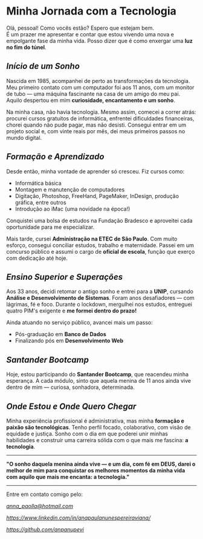 #  Minha Jornada com a Tecnologia

Olá, pessoal! Como vocês estão? Espero que estejam bem.  
É um prazer me apresentar e contar que estou vivendo uma nova e empolgante fase da minha vida. Posso dizer que é como enxergar uma **luz no fim do túnel**.

## *Início de um Sonho*

Nascida em 1985, acompanhei de perto as transformações da tecnologia. Meu primeiro contato com um computador foi aos 11 anos, com um monitor de tubo — uma máquina fascinante na casa de um amigo do meu pai. Aquilo despertou em mim **curiosidade, encantamento e um sonho**.

Na minha casa, não havia tecnologia. Mesmo assim, comecei a correr atrás: procurei cursos gratuitos de informática, enfrentei dificuldades financeiras, chorei quando não pude pagar, mas não desisti. Consegui entrar em um projeto social e, com vinte reais por mês, dei meus primeiros passos no mundo digital.

## *Formação e Aprendizado*

Desde então, minha vontade de aprender só cresceu. Fiz cursos como:
- Informática básica
- Montagem e manutenção de computadores
- Digitação, Photoshop, FreeHand, PageMaker, InDesign, produção gráfica, entre outros
- Introdução ao iMac (uma novidade na época!)

Conquistei uma bolsa de estudos na Fundação Bradesco e aproveitei cada oportunidade para me especializar.

Mais tarde, cursei **Administração na ETEC de São Paulo**. Com muito esforço, consegui conciliar estudos, trabalho e maternidade. Passei em um concurso público e assumi o cargo de **oficial de escola**, função que exerço com dedicação até hoje.

## *Ensino Superior e Superações*

Aos 33 anos, decidi retomar o antigo sonho e entrei para a **UNIP**, cursando **Análise e Desenvolvimento de Sistemas**. Foram anos desafiadores — com lágrimas, fé e foco. Durante o lockdown, mergulhei nos estudos, entreguei quatro PIM's exigente e **me formei dentro do prazo!**

Ainda atuando no serviço público, avancei mais um passo:  
- Pós-graduação em **Banco de Dados**  
- Finalizando pós em **Desenvolvimento Web**

## *Santander Bootcamp*

Hoje, estou participando do **Santander Bootcamp**, que reacendeu minha esperança. A cada módulo, sinto que aquela menina de 11 anos ainda vive dentro de mim — curiosa, sonhadora, determinada.

## *Onde Estou e Onde Quero Chegar*

Minha experiência profissional é administrativa, mas minha **formação e paixão são tecnológicas**. Tenho perfil focado, colaborativo, com visão de equidade e justiça. Sonho com o dia em que poderei unir minhas habilidades e construir uma carreira sólida com o que mais me fascina: **a tecnologia**.

---

**"O sonho daquela menina ainda vive — e um dia, com fé em DEUS, darei o melhor de mim para conquistar os melhores momentos da minha vida com aquilo que mais me encanta: a tecnologia."**

---

Entre em contato comigo pelo: 

*anna_paolla@hotmail.com*

*https://www.linkedin.com/in/anapaulanunespereiraviana/*

*https://github.com/anpanupevi*
